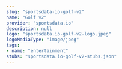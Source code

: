 ```yaml
---
slug: "sportsdata-io-golf-v2"
name: "Golf v2"
provider: "sportsdata.io"
description: null
logo: "sportsdata.io-golf-v2-logo.jpeg"
logoMediaType: "image/jpeg"
tags:
- name: "entertainment"
stubs: "sportsdata.io-golf-v2-stubs.json"
---
```

